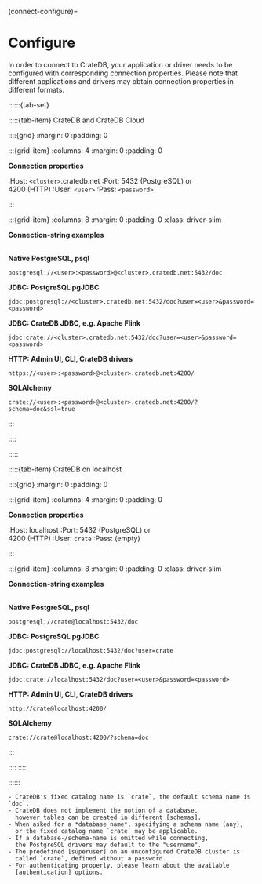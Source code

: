 (connect-configure)=

# Configure

In order to connect to CrateDB, your application or driver needs to be
configured with corresponding connection properties. Please note that different
applications and drivers may obtain connection properties in different formats.

<style>
/* Code blocks need to be slimmer */
.driver-slim div.highlight-default {
  margin-top: 0.2em;
}
.driver-slim pre {
  padding: 0.4em;
}
.driver-slim p {
  margin-bottom: 0;
}
</style>

::::::{tab-set}

:::::{tab-item} CrateDB and CrateDB Cloud

::::{grid}
:margin: 0
:padding: 0

:::{grid-item}
:columns: 4
:margin: 0
:padding: 0

**Connection properties**

:Host: `<cluster>`.cratedb.net
:Port: 5432 (PostgreSQL) or<br>4200 (HTTP)
:User: `<user>`
:Pass: `<password>`

:::

:::{grid-item}
:columns: 8
:margin: 0
:padding: 0
:class: driver-slim

**Connection-string examples**
<br><br>

**Native PostgreSQL, psql**
```text
postgresql://<user>:<password>@<cluster>.cratedb.net:5432/doc
```

**JDBC: PostgreSQL pgJDBC**
```text
jdbc:postgresql://<cluster>.cratedb.net:5432/doc?user=<user>&password=<password>
```

**JDBC: CrateDB JDBC, e.g. Apache Flink**
```text
jdbc:crate://<cluster>.cratedb.net:5432/doc?user=<user>&password=<password>
```

**HTTP: Admin UI, CLI, CrateDB drivers**
```text
https://<user>:<password>@<cluster>.cratedb.net:4200/
```

**SQLAlchemy**
```text
crate://<user>:<password>@<cluster>.cratedb.net:4200/?schema=doc&ssl=true
```

:::

::::

:::::

:::::{tab-item} CrateDB on localhost

::::{grid}
:margin: 0
:padding: 0

:::{grid-item}
:columns: 4
:margin: 0
:padding: 0

**Connection properties**

:Host: localhost
:Port: 5432 (PostgreSQL) or<br>4200 (HTTP)
:User: `crate`
:Pass: (empty)

:::

:::{grid-item}
:columns: 8
:margin: 0
:padding: 0
:class: driver-slim

**Connection-string examples**
<br><br>

**Native PostgreSQL, psql**
```
postgresql://crate@localhost:5432/doc
```

**JDBC: PostgreSQL pgJDBC**
```text
jdbc:postgresql://localhost:5432/doc?user=crate
```

**JDBC: CrateDB JDBC, e.g. Apache Flink**
```text
jdbc:crate://localhost:5432/doc?user=<user>&password=<password>
```

**HTTP: Admin UI, CLI, CrateDB drivers**
```text
http://crate@localhost:4200/
```

**SQLAlchemy**
```text
crate://crate@localhost:4200/?schema=doc
```

:::

::::
:::::

::::::


```{tip}
- CrateDB's fixed catalog name is `crate`, the default schema name is `doc`.
- CrateDB does not implement the notion of a database,
  however tables can be created in different [schemas].
- When asked for a *database name*, specifying a schema name (any),
  or the fixed catalog name `crate` may be applicable.
- If a database-/schema-name is omitted while connecting,
  the PostgreSQL drivers may default to the "username".
- The predefined [superuser] on an unconfigured CrateDB cluster is
  called `crate`, defined without a password.
- For authenticating properly, please learn about the available
  [authentication] options.
```
